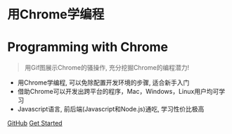 <!-- _coverpage.md -->


# 用Chrome学编程
# Programming with Chrome

> 用Gif图展示Chrome的骚操作, 充分挖掘Chrome的编程潜力!


- 用Chrome学编程, 可以免除配置开发环境的步骤, 适合新手入门
- 借助Chrome可以开发出跨平台的程序，Mac，Windows，Linux用户均可学习
- Javascript语言, 前后端(Javascript和Node.js)通吃, 学习性价比极高

[GitHub](https://github.com/zhaoolee/ProgrammingWithChrome)
[Get Started](#/readme-pwc)